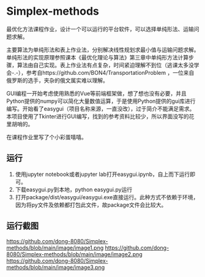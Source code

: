 # Simplex-methods
最优化方法课程作业，设计一个可以运行的平台软件，可以选择单纯形法、运输问题求解。

主要算法为单纯形法和表上作业法，分别解决线性规划求最小值与运输问题求解。单纯形法的实现原理参照课本《最优化理论与算法》第三章中单纯形方法计算步骤，算法由自己实现。表上作业法有点复杂，时间紧迫理解不到位（逃课太多没学会-.-），参考自https://github.com/BON4/TransportationProblem ，一位来自俄罗斯的选手，夹杂的俄文属实难以理解。

GUI编程一开始考虑使用熟悉的Vue等前端框架做，想了想也没有必要，并且Python提供的numpy可以简化大量数值运算，于是使用Python提供的gui库进行编写。开始看了easygui（项目名称来源，一直没改），过于简介不能满足需求。本项目使用了Tkinter进行GUI编写，找到的参考资料比较少，所以界面没写的花里胡哨的。

在课程作业里写了个小彩蛋嘻嘻。

## 运行
1. 使用jupyter notebook或者jupyter lab打开easygui.ipynb，自上而下运行即可。
2. 下载easygui.py到本地，python easygui.py运行
3. 打开package/dist/easygui/easygui.exe直接运行。此种方式不依赖于环境，因为将py文件及依赖都打包此文件，故package文件会比较大。

## 运行截图
https://github.com/dong-8080/Simplex-methods/blob/main/image/image1.png
https://github.com/dong-8080/Simplex-methods/blob/main/image/image2.png
https://github.com/dong-8080/Simplex-methods/blob/main/image/image3.png
